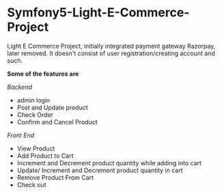 # Symfony5-Light-E-Commerce-Project
Light E Commerce Project, initially integrated payment gateway Razorpay, later removed. It doesn't consist of user registration/creating account and such.

<b>Some of the features are</b>

<i>Backend</i>
<ul>
  <li>admin login</li>
    <li>Post and Update product</li>
    <li>Check Order</li>
    <li>Confirm and Cancel Product</li>
</ul>

<i>Front End</i>
<ul>
  <li>View Product</li>
    <li>Add Product to Cart</li>
    <li>Increment and Decrement product quantity while adding into cart</li>
    <li>Update/ Increment and Decrement product quantity in cart</li>
  <li>Remove Product From Cart</li>
  <li>Check out</li>
</ul>
